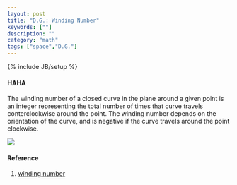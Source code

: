 ```yaml
---
layout: post
title: "D.G.: Winding Number"
keywords: [""]
description: ""
category: "math"
tags: ["space","D.G."]
---
```

{% include JB/setup %}

#### HAHA
The winding number of a closed curve in the plane around a given point is an
integer representing the total number of times that curve travels
conterclockwise around the point. The winding number depends on the orientation
of the curve, and is negative if the curve travels around the point clockwise.

<img src="{{IMAGE_PATH}}/math-space-differential-geometry-winding-number.gif">

#### Reference
1. [winding number](https://en.wikipedia.org/wiki/Winding_number)
